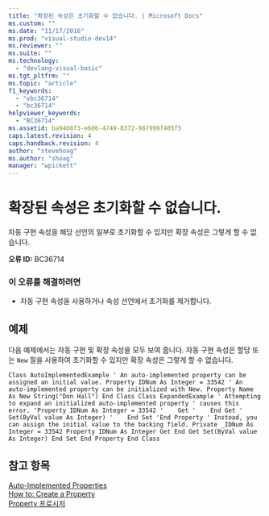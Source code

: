 ```yaml
---
title: "확장된 속성은 초기화할 수 없습니다. | Microsoft Docs"
ms.custom: ""
ms.date: "11/17/2016"
ms.prod: "visual-studio-dev14"
ms.reviewer: ""
ms.suite: ""
ms.technology: 
  - "devlang-visual-basic"
ms.tgt_pltfrm: ""
ms.topic: "article"
f1_keywords: 
  - "vbc36714"
  - "bc36714"
helpviewer_keywords: 
  - "BC36714"
ms.assetid: ba9408f3-e606-4749-8372-987999f405f5
caps.latest.revision: 4
caps.handback.revision: 4
author: "stevehoag"
ms.author: "shoag"
manager: "wpickett"
---
```

# 확장된 속성은 초기화할 수 없습니다.
자동 구현 속성을 해당 선언의 일부로 초기화할 수 있지만 확장 속성은 그렇게 할 수 없습니다.  
  
 **오류 ID:** BC36714  
  
### 이 오류를 해결하려면  
  
-   자동 구현 속성을 사용하거나 속성 선언에서 초기화를 제거합니다.  
  
## 예제  
 다음 예제에서는 자동 구현 및 확장 속성을 모두 보여 줍니다. 자동 구현 속성은 할당 또는 `New` 절을 사용하여 초기화할 수 있지만 확장 속성은 그렇게 할 수 없습니다.  
  
```vb#  
Class AutoImplementedExample ' An auto-implemented property can be assigned an initial value. Property IDNum As Integer = 33542 ' An auto-implemented property can be initialized with New. Property Name As New String("Don Hall") End Class Class ExpandedExample ' Attempting to expand an initialized auto-implemented property ' causes this error. 'Property IDNum As Integer = 33542 '    Get '    End Get '    Set(ByVal value As Integer) '    End Set 'End Property ' Instead, you can assign the initial value to the backing field. Private _IDNum As Integer = 33542 Property IDNum As Integer Get End Get Set(ByVal value As Integer) End Set End Property End Class  
```  
  
## 참고 항목  
 [Auto\-Implemented Properties](../Topic/Auto-Implemented%20Properties%20\(Visual%20Basic\).md)   
 [How to: Create a Property](../Topic/How%20to:%20Create%20a%20Property%20\(Visual%20Basic\).md)   
 [Property 프로시저](../Topic/Property%20Procedures%20\(Visual%20Basic\).md)